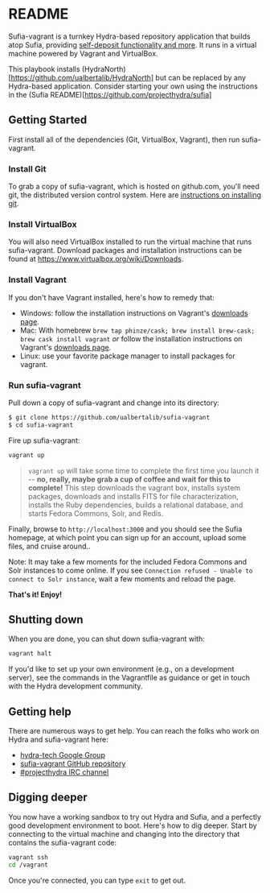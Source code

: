 # README

Sufia-vagrant is a turnkey Hydra-based repository application that builds atop Sufia, providing [self-deposit functionality and more](https://github.com/projecthydra/sufia#what-is-sufia). It runs in a virtual machine powered by Vagrant and VirtualBox.

This playbook installs (HydraNorth)[https://github.com/ualbertalib/HydraNorth] but can be replaced by any Hydra-based application.  Consider starting your own using the instructions in the (Sufia README)[https://github.com/projecthydra/sufia]

## Getting Started

First install all of the dependencies (Git, VirtualBox, Vagrant), then run sufia-vagrant.

### Install Git

To grab a copy of sufia-vagrant, which is hosted on github.com, you'll need git, the distributed version control system.  Here are [instructions on installing git](http://git-scm.com/book/en/Getting-Started-Installing-Git).

### Install VirtualBox

You will also need VirtualBox installed to run the virtual machine that runs sufia-vagrant. Download packages and installation instructions can be found at https://www.virtualbox.org/wiki/Downloads.

### Install Vagrant

If you don't have Vagrant installed, here's how to remedy that:

  * Windows: follow the installation instructions on Vagrant's [downloads page](https://www.vagrantup.com/downloads).
  * Mac: With homebrew ```brew tap phinze/cask; brew install brew-cask; brew cask install vagrant``` _or_ follow the installation instructions on Vagrant's [downloads page](https://www.vagrantup.com/downloads).
  * Linux: use your favorite package manager to install packages for vagrant.

### Run sufia-vagrant

Pull down a copy of sufia-vagrant and change into its directory:

```bash
$ git clone https://github.com/ualbertalib/sufia-vagrant
$ cd sufia-vagrant
```

Fire up sufia-vagrant:

```bash
vagrant up
```

> ```vagrant up``` will take some time to complete the first time you launch it -- **no, really, maybe grab a cup of coffee and wait for this to complete!** This step downloads the vagrant box, installs system packages, downloads and installs FITS for file characterization, installs the Ruby dependencies, builds a relational database, and starts Fedora Commons, Solr, and Redis.

Finally, browse to ```http://localhost:3000``` and you should see the Sufia homepage, at which point you can sign up for an account, upload some files, and cruise around..

Note: It may take a few moments for the included Fedora Commons and Solr instances to come online. If you see `Connection refused - Unable to connect to Solr instance`, wait a few moments and reload the page.

**That's it! Enjoy!**

## Shutting down

When you are done, you can shut down sufia-vagrant with:

```bash
vagrant halt
```

If you'd like to set up your own environment (e.g., on a development server), see the commands in the Vagrantfile as guidance or get in touch with the Hydra development community.

## Getting help

There are numerous ways to get help.  You can reach the folks who work on Hydra and sufia-vagrant here:

 * [hydra-tech Google Group](http://groups.google.com/group/hydra-tech)
 * [sufia-vagrant GitHub repository](https://github.com/ualbertalib/sufia-vagrant/issues)
 * [#projecthydra IRC channel](irc://irc.freenode.net/projecthydra)

## Digging deeper

You now have a working sandbox to try out Hydra and Sufia, and a perfectly good development environment to boot.  Here's how to dig deeper. Start by connecting to the virtual machine and changing into the directory that contains the sufia-vagrant code:

```bash
vagrant ssh
cd /vagrant
```

Once you're connected, you can type `exit` to get out.

